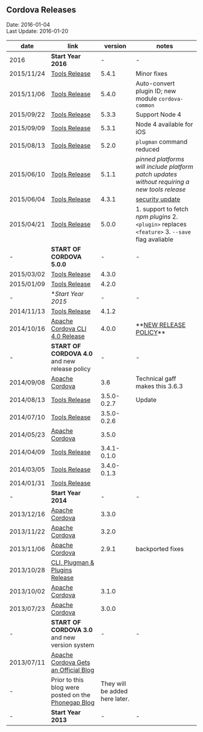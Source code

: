 ## Cordova Releases ##
Date: 2016-01-04<br>
Last Update: 2016-01-20

date       | link | version | notes
-----------|------|---------|-------
2016       | **Start Year 2016** | - | -
2015/11/24 | [Tools Release](https://cordova.apache.org/news/2015/11/24/tools-release.html) | 5.4.1 | Minor fixes
2015/11/06 | [Tools Release](https://cordova.apache.org/news/2015/11/06/tools-release.html) | 5.4.0 | Auto-convert plugin ID; new module `cordova-common`
2015/09/22 | [Tools Release](https://cordova.apache.org/news/2015/09/22/tools-release.html) | 5.3.3 | Support Node 4
2015/09/09 | [Tools Release](https://cordova.apache.org/news/2015/09/09/tools-release.html) | 5.3.1 | Node 4 available for iOS
2015/08/13 | [Tools Release](https://cordova.apache.org/news/2015/08/13/tools-release.html) | 5.2.0 | `plugman` command reduced
2015/06/10 | [Tools Release](https://cordova.apache.org/news/2015/06/10/tools-release.html) | 5.1.1 | *pinned platforms will include platform patch updates without requiring a new tools release*
2015/06/04 | [Tools Release](https://cordova.apache.org/news/2015/06/04/tools-release.html) | 4.3.1 | [security update](https://cordova.apache.org/announcements/2015/05/26/android-402.html)
2015/04/21 | [Tools Release](https://cordova.apache.org/news/2015/04/21/tools-release.html) | 5.0.0 | 1. support to fetch *npm plugins* 2. `<plugin>` replaces `<feature>` 3. `--save` flag avaliable
-          | **START OF CORDOVA 5.0.0** | - | - 
2015/03/02 | [Tools Release](https://cordova.apache.org/news/2015/03/02/tools-release.html) | 4.3.0 |
2015/01/09 | [Tools Release](https://cordova.apache.org/news/2015/01/09/tools-release.html) | 4.2.0 |
-          | **Start Year 2015* | - | -
2014/11/13 | [Tools Release](https://cordova.apache.org/news/2014/11/13/tools-release.html) | 4.1.2 |
2014/10/16 | [Apache Cordova CLI 4.0 Release](https://cordova.apache.org/announcements/2014/10/16/cordova-4.html) | 4.0.0 | \*\*[NEW RELEASE POLICY](https://github.com/apache/cordova-coho/blob/master/docs/versioning-and-release-strategy.md)\*\*
-          | **START OF CORDOVA 4.0** and new release policy | - | -
2014/09/08 | [Apache Cordova](https://cordova.apache.org/announcements/2014/09/08/cordova-361.html) | 3.6 | Technical gaff makes this 3.6.3
2014/08/13 | [Tools Release](https://cordova.apache.org/news/2014/08/13/tools-update.html)  | 3.5.0-0.2.7 | Update
2014/07/10 | [Tools Release](https://cordova.apache.org/news/2014/07/10/tools-release.html) | 3.5.0-0.2.6 |
2014/05/23 | [Apache Cordova](https://cordova.apache.org/announcements/2014/05/23/cordova-350.html) |  3.5.0 |
2014/04/09 | [Tools Release](https://cordova.apache.org/news/2014/04/09/tools-ios-release.html)     | 3.4.1-0.1.0 |
2014/03/05 | [Tools Release](https://cordova.apache.org/news/2014/03/05/tools-release.html)         | 3.4.0-0.1.3 |
2014/01/31 | [Tools Release](https://cordova.apache.org/news/2014/01/31/tools-release.html)
-          | **Start Year 2014** | - | -
2013/12/16 | [Apache Cordova](https://cordova.apache.org/announcements/2013/12/16/cordova-330.html) | 3.3.0 |
2013/11/22 | [Apache Cordova](https://cordova.apache.org/announcements/2013/11/22/cordova-320.html) | 3.2.0 |
2013/11/06 | [Apache Cordova](https://cordova.apache.org/blog/releases/2013/11/06/cordova-291.html) | 2.9.1 | backported fixes
2013/10/28 | [CLI, Plugman & Plugins Release](https://cordova.apache.org/news/2013/10/28/plugins-release.html)
2013/10/02 | [Apache Cordova](https://cordova.apache.org/blog/releases/2013/10/02/cordova-31.html)  | 3.1.0 |
2013/07/23 | [Apache Cordova](https://cordova.apache.org/blog/releases/2013/07/23/cordova-3.html)   | 3.0.0 |
-          | **START OF CORDOVA 3.0** and new version system  | - | -
2013/07/11 | [Apache Cordova Gets an Official Blog](https://cordova.apache.org/blog/2013/07/11/cordova-has-a-blog.html)
-          | Prior to this blog were posted on the [Phonegap Blog](phongap.md) | They will be added here later.
-          | **Start Year 2013**  | - | -

